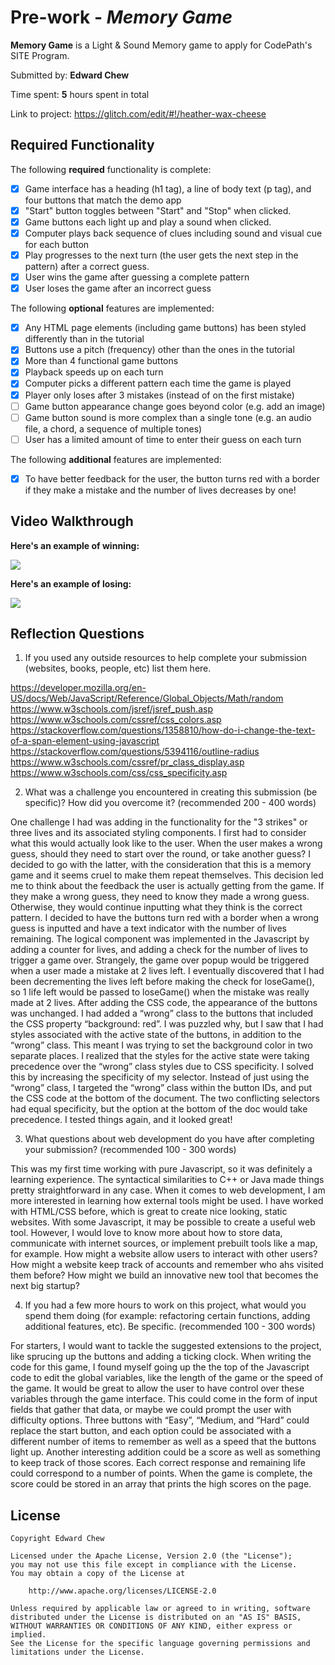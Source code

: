 # Pre-work - *Memory Game*

**Memory Game** is a Light & Sound Memory game to apply for CodePath's SITE Program. 

Submitted by: **Edward Chew**

Time spent: **5** hours spent in total

Link to project: https://glitch.com/edit/#!/heather-wax-cheese

## Required Functionality

The following **required** functionality is complete:

* [x] Game interface has a heading (h1 tag), a line of body text (p tag), and four buttons that match the demo app
* [x] "Start" button toggles between "Start" and "Stop" when clicked. 
* [x] Game buttons each light up and play a sound when clicked. 
* [x] Computer plays back sequence of clues including sound and visual cue for each button
* [x] Play progresses to the next turn (the user gets the next step in the pattern) after a correct guess. 
* [x] User wins the game after guessing a complete pattern
* [x] User loses the game after an incorrect guess

The following **optional** features are implemented:

* [x] Any HTML page elements (including game buttons) has been styled differently than in the tutorial
* [x] Buttons use a pitch (frequency) other than the ones in the tutorial
* [x] More than 4 functional game buttons
* [x] Playback speeds up on each turn
* [x] Computer picks a different pattern each time the game is played
* [x] Player only loses after 3 mistakes (instead of on the first mistake)
* [ ] Game button appearance change goes beyond color (e.g. add an image)
* [ ] Game button sound is more complex than a single tone (e.g. an audio file, a chord, a sequence of multiple tones)
* [ ] User has a limited amount of time to enter their guess on each turn

The following **additional** features are implemented:

- [x] To have better feedback for the user, the button turns red with a border if they make a mistake and the number of lives decreases by one!

## Video Walkthrough

**Here's an example of winning:**

![](https://i.imgur.com/ft670b2.gif)

**Here's an example of losing:**

![](https://i.imgur.com/i8T22GH.gif)




## Reflection Questions
1. If you used any outside resources to help complete your submission (websites, books, people, etc) list them here. 

https://developer.mozilla.org/en-US/docs/Web/JavaScript/Reference/Global_Objects/Math/random
https://www.w3schools.com/jsref/jsref_push.asp
https://www.w3schools.com/cssref/css_colors.asp
https://stackoverflow.com/questions/1358810/how-do-i-change-the-text-of-a-span-element-using-javascript
https://stackoverflow.com/questions/5394116/outline-radius
https://www.w3schools.com/cssref/pr_class_display.asp
https://www.w3schools.com/css/css_specificity.asp

2. What was a challenge you encountered in creating this submission (be specific)? How did you overcome it? (recommended 200 - 400 words) 

One challenge I had was adding in the functionality for the "3 strikes" or three lives and its associated styling components. I first had to consider what this would actually look like to the user. When the user makes a wrong guess, should they need to start over the round, or take another guess? I decided to go with the latter, with the consideration that this is a memory game and it seems cruel to make them repeat themselves. This decision led me to think about the feedback the user is actually getting from the game. If they make a wrong guess, they need to know they made a wrong guess. Otherwise, they would continue inputting what they think is the correct pattern. I decided to have the buttons turn red with a border when a wrong guess is inputted and have a text indicator with the number of lives remaining. The logical component was implemented in the Javascript by adding a counter for lives, and adding a check for the number of lives to trigger a game over. Strangely, the game over popup would be triggered when a user made a mistake at 2 lives left. I eventually discovered that I had been decrementing the lives left before making the check for loseGame(), so 1 life left would be passed to loseGame() when the mistake was really made at 2 lives. After adding the CSS code, the appearance of the buttons was unchanged. I had added a “wrong” class to the buttons that included the CSS property “background: red”. I was puzzled why, but I saw that I had styles associated with the active state of the buttons, in addition to the “wrong” class. This meant I was trying to set the background color in two separate places. I realized that the styles for the active state were taking precedence over the “wrong” class styles due to CSS specificity. I solved this by increasing the specificity of my selector. Instead of just using the “wrong” class, I targeted the “wrong” class within the button IDs, and put the CSS code at the bottom of the document. The two conflicting selectors had equal specificity, but the option at the bottom of the doc would take precedence. I tested things again, and it looked great!

3. What questions about web development do you have after completing your submission? (recommended 100 - 300 words) 

This was my first time working with pure Javascript, so it was definitely a learning experience. The syntactical similarities to C++ or Java made things pretty straightforward in any case. When it comes to web development, I am more interested in learning how external tools might be used. I have worked with HTML/CSS before, which is great to create nice looking, static websites. With some Javascript, it may be possible to create a useful web tool. However, I would love to know more about how to store data, communicate with internet sources, or implement prebuilt tools like a map, for example. How might a website allow users to interact with other users? How might a website keep track of accounts and remember who ahs visited them before? How might we build an innovative new tool that becomes the next big startup?

4. If you had a few more hours to work on this project, what would you spend them doing (for example: refactoring certain functions, adding additional features, etc). Be specific. (recommended 100 - 300 words) 

For starters, I would want to tackle the suggested extensions to the project, like sprucing up the buttons and adding a ticking clock. When writing the code for this game, I found myself going up the the top of the Javascript code to edit the global variables, like the length of the game or the speed of the game. It would be great to allow the user to have control over these variables through the game interface. This could come in the form of input fields that gather that data, or maybe we could prompt the user with difficulty options. Three buttons with “Easy”, “Medium, and “Hard” could replace the start button, and each option could be associated with a different number of items to remember as well as a speed that the buttons light up. Another interesting addition could be a score as well as something to keep track of those scores. Each correct response and remaining life could correspond to a number of points. When the game is complete, the score could be stored in an array that prints the high scores on the page.



## License

    Copyright Edward Chew

    Licensed under the Apache License, Version 2.0 (the "License");
    you may not use this file except in compliance with the License.
    You may obtain a copy of the License at

        http://www.apache.org/licenses/LICENSE-2.0

    Unless required by applicable law or agreed to in writing, software
    distributed under the License is distributed on an "AS IS" BASIS,
    WITHOUT WARRANTIES OR CONDITIONS OF ANY KIND, either express or implied.
    See the License for the specific language governing permissions and
    limitations under the License.